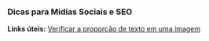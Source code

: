 ### Dicas para Mídias Sociais e SEO

**Links úteis:**
[Verificar a proporção de texto em uma imagem](https://www.facebook.com/ads/tools/text_overlay "Verificar proporção de texto em uma imagem")
